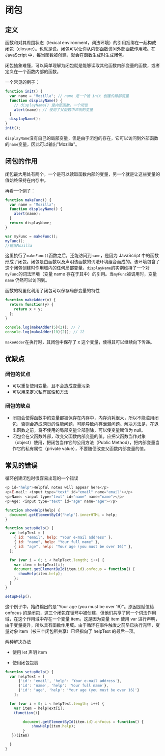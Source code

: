 # 闭包

## 定义

函数和对其周围状态（lexical environment，词法环境）的引用捆绑在一起构成闭包（closure）。也就是说，闭包可以让你从内部函数访问外部函数作用域。在 JavaScript 中，每当函数被创建，就会在函数生成时生成闭包。

闭包抽象难懂，可以简单理解为闭包就是能够读取其他函数内部变量的函数，或者定义在一个函数内部的函数。

一个常见的例子：

```javascript
function init() {
  var name = "Mozilla"; // name 是一个被 init 创建的局部变量
  function displayName() {
    // displayName() 是内部函数，一个闭包
    alert(name); // 使用了父函数中声明的变量
  }
  displayName();
}
init();
```

`displayName`沒有自己的局部变量，但是由于闭包的存在，它可以访问到外部函数的`name`变量，因此可以输出"Mozilla"。

## 闭包的作用

闭包最大用处有两个，一个是可以读取函数内部的变量，另一个就是让这些变量的值始终保持在内存中。

再看一个例子：

```javascript
function makeFunc() {
  var name = "Mozilla";
  function displayName() {
    alert(name);
  }
  return displayName;
}

var myFunc = makeFunc();
myFunc();
//输出Mozilla
```

这里执行了`makeFunc()`函数之后，还能访问到`name`，是因为 JavaScript 中的函数形成了闭包。闭包是由函数以及声明该函数的词法环境组合而成的。该环境包含了这个闭包创建时作用域内的任何局部变量。`displayName`的实例维持了一个对`myFunc`的词法环境（变量 name 存在于其中）的引用。当`myFunc`被调用时，变量 `name` 仍然可以访问到。

函数的柯里化利用了闭包可以保存局部变量的特性

```javascript
function makeAdder(x) {
  return function(y) {
    return x + y;
  };
}

console.log(makeAdder(5)(2)); // 7
console.log(makeAdder(10)(2)); // 12
```

`makeAdder`在执行时，其闭包中保存了 x 这个变量，使得其可以继续向下传递。

## 优缺点

### 闭包的优点

- 可以重复使用变量，且不会造成变量污染
- 可以用来定义私有属性和方法

### 闭包的缺点

- 闭包会使得函数中的变量都被保存在内存中，内存消耗很大，所以不能滥用闭包，否则会造成网页的性能问题，可能导致内存泄漏问题。解决方法是，在退出函数之前，将不使用的局部变量全部删除，可以使变量赋值为 null。
- 闭包会在父函数外部，改变父函数内部变量的值。应把父函数当作对象（object）使用，把闭包当作它的公用方法（Public Method），把内部变量当作它的私有属性（private value），不要随便改变父函数内部变量的值。

## 常见的错误

循环创建闭包时很容易出现的一个错误

```javascript
<p id="help">Helpful notes will appear here</p>
<p>E-mail: <input type="text" id="email" name="email"></p>
<p>Name: <input type="text" id="name" name="name"></p>
<p>Age: <input type="text" id="age" name="age"></p>


```

```javascript
function showHelp(help) {
  document.getElementById("help").innerHTML = help;
}

function setupHelp() {
  var helpText = [
    { id: "email", help: "Your e-mail address" },
    { id: "name", help: "Your full name" },
    { id: "age", help: "Your age (you must be over 16)" },
  ];

  for (var i = 0; i < helpText.length; i++) {
    var item = helpText[i];
    document.getElementById(item.id).onfocus = function() {
      showHelp(item.help);
    };
  }
}

setupHelp();
```

这个例子中，始终输出的是"Your age (you must be over 16)"。原因是赋值给 onfocus 的是闭包，这三个闭包在循环中被创建，但他们共享了同一个词法作用域，在这个作用域中存在一个变量 item。这是因为变量 item 使用 var 进行声明，由于变量提升，所以具有函数作用域。由于循环在事件触发之前早已执行完毕，变量对象 item（被三个闭包所共享）已经指向了 helpText 的最后一项。

两种解决办法

- 使用 let 声明 item

- 使用闭包包裹

```javascript
function setupHelp() {
  var helpText = [
      {'id': 'email', 'help': 'Your e-mail address'},
      {'id': 'name', 'help': 'Your full name'},
      {'id': 'age', 'help': 'Your age (you must be over 16)'}
    ];

  for (var i = 0; i < helpText.length; i++) {
    var item = helpText[i];
   （function(){

        document.getElementById(item.id).onfocus = function() {
            showHelp(item.help);
        }
   })(item)

  }
}


```
